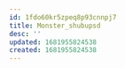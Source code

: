 ```yaml
---
id: 1fdo60kr5zpeq8p93cnnpj7
title: Monster_shubupsd
desc: ''
updated: 1681955824538
created: 1681955824538
---
```

